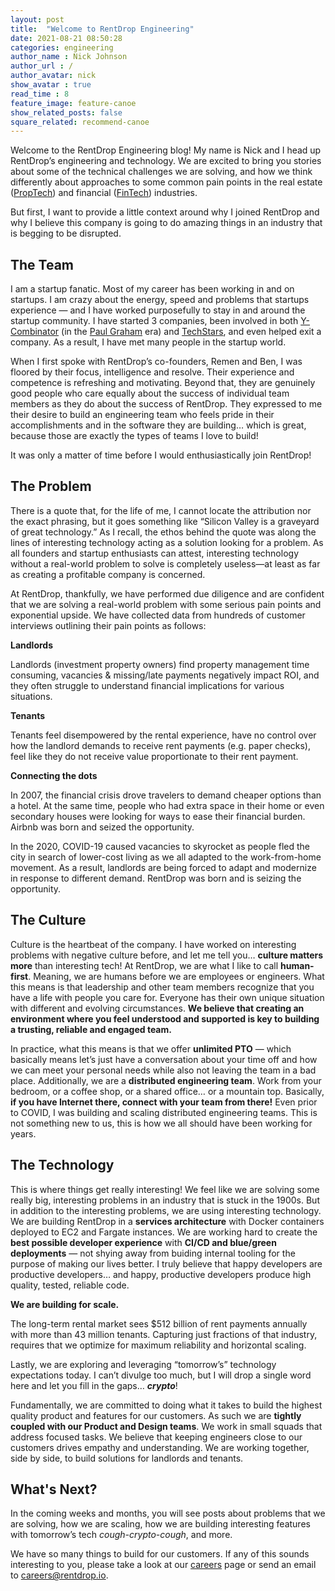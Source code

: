 ```yaml
---
layout: post
title:  "Welcome to RentDrop Engineering"
date: 2021-08-21 08:50:28
categories: engineering
author_name : Nick Johnson
author_url : /
author_avatar: nick
show_avatar : true
read_time : 8
feature_image: feature-canoe
show_related_posts: false
square_related: recommend-canoe
---
```


Welcome to the RentDrop Engineering blog! My name is Nick and I head up RentDrop’s engineering and technology. We are excited to bring you stories about some of the technical challenges we are solving, and how we think differently about approaches to some common pain points in the real estate (<a href="https://en.wikipedia.org/wiki/Property_technology" target="_blank">PropTech</a>) and financial (<a href="https://en.wikipedia.org/wiki/Financial_technology" target="_blank">FinTech</a>) industries.

But first, I want to provide a little context around why I joined RentDrop and why I believe this company is going to do amazing things in an industry that is begging to be disrupted.

## The Team
I am a startup fanatic. Most of my career has been working in and on startups. I am crazy about the energy, speed and problems that startups experience — and I have worked purposefully to stay in and around the startup community. I have started 3 companies, been involved in both <a href="https://www.ycombinator.com/" target="_blank">Y-Combinator</a> (in the <a href="https://en.wikipedia.org/wiki/Paul_Graham_(programmer)" target="_blank">Paul Graham</a> era) and <a href="https://www.techstars.com/" target="_blank">TechStars</a>, and even helped exit a company. As a result, I have met many people in the startup world. 

When I first spoke with RentDrop’s co-founders, Remen and Ben, I was floored by their focus, intelligence and resolve. Their experience and competence is refreshing and motivating. Beyond that, they are genuinely good people who care equally about the success of individual team members as they do about the success of RentDrop. They expressed to me their desire to build an engineering team who feels pride in their accomplishments	 and in the software they are building… which is great, because those are exactly the types of teams I love to build!

It was only a matter of time before I would enthusiastically join RentDrop!

## The Problem
There is a quote that, for the life of me, I cannot locate the attribution nor the exact phrasing, but it goes something like “Silicon Valley is a graveyard of great technology.” As I recall, the ethos behind the quote was along the lines of interesting technology acting as a solution looking for a problem. As all founders and startup enthusiasts can attest, interesting technology without a real-world problem to solve is completely useless—at least as far as creating a profitable company is concerned. 

At RentDrop, thankfully, we have performed due diligence and are confident that we are solving a real-world problem with some serious pain points and exponential upside. We have collected data from hundreds of customer interviews outlining their pain points as follows:

**Landlords**

Landlords (investment property owners) find property management time consuming, vacancies & missing/late payments negatively impact ROI, and they often struggle to understand financial implications for various situations.

**Tenants**

Tenants feel disempowered by the rental experience, have no control over how the landlord demands to receive rent payments (e.g. paper checks), feel like they do not receive value proportionate to their rent payment.

**Connecting the dots**

In 2007, the financial crisis drove travelers to demand cheaper options than a hotel. At the same time, people who had extra space in their home or even secondary houses were looking for ways to ease their financial burden. Airbnb was born and seized the opportunity.

In the 2020, COVID-19 caused vacancies to skyrocket as people fled the city in search of lower-cost living as we all adapted to the work-from-home movement. As a result, landlords are being forced to adapt and  modernize in response to different demand. RentDrop was born and is seizing the opportunity.

## The Culture
Culture is the heartbeat of the company. I have worked on interesting problems with negative culture before, and let me tell you… **culture matters more** than interesting tech! At RentDrop, we are what I like to call **human-first**. Meaning, we are humans before we are employees or engineers. What this means is that leadership and other team members recognize that you have a life with people you care for. Everyone has their own unique situation with different and evolving circumstances. **We believe that creating an environment where you feel understood and supported is key to building a trusting, reliable and engaged team.** 

In practice, what this means is that we offer **unlimited PTO** — which basically means let’s just have a conversation about your time off and how we can meet your personal needs while also not leaving the team in a bad place. Additionally, we are a **distributed engineering team**. Work from your bedroom, or a coffee shop, or a shared office… or a mountain top. Basically, **if you have Internet there, connect with your team from there!** Even prior to COVID, I was building and scaling distributed engineering teams. This is not something new to us, this is how we all should have been working for years.


## The Technology
This is where things get really interesting! We feel like we are solving some really big, interesting problems in an industry that is stuck in the 1900s. But in addition to the interesting problems, we are using interesting technology. We are building RentDrop in a **services architecture** with Docker containers deployed to EC2 and Fargate instances. We are working hard to create the **best possible developer experience** with **CI/CD and blue/green deployments** — not shying away from buiding internal tooling for the purpose of making our lives better. I truly believe that happy developers are productive developers… and happy, productive developers produce high quality, tested, reliable code.

**We are building for scale.** 

The long-term rental market sees $512 billion of rent payments annually with more than 43 million tenants. Capturing just fractions of that industry, requires that we optimize for maximum reliability and horizontal scaling.

Lastly, we are exploring and leveraging “tomorrow’s” technology expectations today. I can’t divulge too much, but I will drop a single word here and let you fill in the gaps… **_crypto_**!

Fundamentally, we are committed to doing what it takes to build the highest quality product and features for our customers. As such we are **tightly coupled with our Product and Design teams**. We work in small squads that address focused tasks. We believe that keeping engineers close to our customers drives empathy and understanding. We are working together, side by side, to build solutions for landlords and tenants.

## What's Next?
In the coming weeks and months, you will see posts about problems that we are solving, how we are scaling, how we are building interesting features with tomorrow’s tech _cough-crypto-cough_, and more.

We have so many things to build for our customers. If any of this sounds interesting to you, please take a look at our [careers](https://www.rentdrop.io/careers) page or send an email to careers@rentdrop.io.